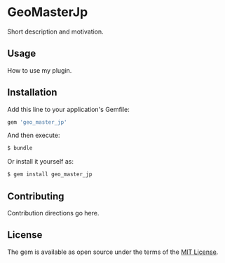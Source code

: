 # GeoMasterJp
Short description and motivation.

## Usage
How to use my plugin.

## Installation
Add this line to your application's Gemfile:

```ruby
gem 'geo_master_jp'
```

And then execute:
```bash
$ bundle
```

Or install it yourself as:
```bash
$ gem install geo_master_jp
```

## Contributing
Contribution directions go here.

## License
The gem is available as open source under the terms of the [MIT License](https://opensource.org/licenses/MIT).
